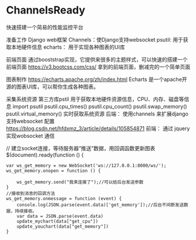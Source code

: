 # ChannelsReady
快速搭建一个简易的性能监控平台

准备工作
Django web框架
Channels：使Django支持websocket
psutil: 用于获取本地硬件信息
echarts： 用于实现各种图表的UI库


前端页面
通过booststrap实现，它提供来很多的主题样式，可以快速的搭建一个前端页面
https://v3.bootcss.com/css/
拿到的前端页面，删减完的一个简单页面


图表制作
https://echarts.apache.org/zh/index.html
Echarts 是一个apache开源的图表UI库，可以帮你生成各种图表。

采集系统资源
第三方库pstil 用于获取本地硬件资源信息，CPU、内存、磁盘等信息
import psutil 
psutil.cpu_times() 
psutil.cpu_count() 
psutil.swap_memory() 
psutil.virtual_memory()
实时获取系统资源
后端：
使用channels 来扩展django 支持websocket
配置
https://blog.csdn.net/hfdxmz_3/article/details/105854871
 前端：
通过 jquery 实现wobsocket 通信

// 建立socket连接，等待服务器“推送”数据，用回调函数更新图表
$(document).ready(function () {

    var ws_get_memory = new WebSocket('ws://127.0.0.1:8000/ws/');
    ws_get_memory.onopen = function () {

        ws_get_memory.send("我来连接了");//可以给后台发送参数
    }
    //接收到消息的回调方法
    ws_get_memory.onmessage = function (event) {
        console.log(JSON.parse(event.data)['get_memory']);//后台不间断发送数据，持续接收。
        var data = JSON.parse(event.data)
        update_mychart(data["get_cpu"])
        update_youchart(data["get_memory"])
    }

